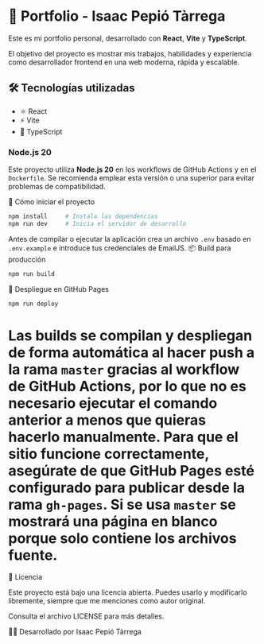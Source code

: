 # 🚀 Portfolio - Isaac Pepió Tàrrega

Este es mi portfolio personal, desarrollado con **React**, **Vite** y **TypeScript**.

El objetivo del proyecto es mostrar mis trabajos, habilidades y experiencia como desarrollador frontend en una web moderna, rápida y escalable.

## 🛠️ Tecnologías utilizadas

- ⚛️ React
- ⚡ Vite
- 🧠 TypeScript

### Node.js 20

Este proyecto utiliza **Node.js 20** en los workflows de GitHub Actions y en el
`Dockerfile`. Se recomienda emplear esta versión o una superior para evitar
problemas de compatibilidad.

🚀 Cómo iniciar el proyecto
```bash
npm install     # Instala las dependencias
npm run dev     # Inicia el servidor de desarrollo
```
Antes de compilar o ejecutar la aplicación crea un archivo `.env` basado en
`.env.example` e introduce tus credenciales de EmailJS.
📦 Build para producción
```bash
npm run build
```
🚀 Despliegue en GitHub Pages
```bash
npm run deploy
```
Las builds se compilan y despliegan de forma automática al hacer push a la rama `master` gracias al workflow de GitHub Actions, por lo que no es necesario ejecutar el comando anterior a menos que quieras hacerlo manualmente.
Para que el sitio funcione correctamente, asegúrate de que GitHub Pages esté configurado para publicar desde la rama `gh-pages`. Si se usa `master` se mostrará una página en blanco porque solo contiene los archivos fuente.
=======
📄 Licencia

Este proyecto está bajo una licencia abierta. Puedes usarlo y modificarlo libremente, siempre que me menciones como autor original.

Consulta el archivo LICENSE para más detalles.

👨‍💻 Desarrollado por Isaac Pepió Tàrrega
